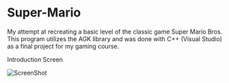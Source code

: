 Super-Mario
===========

My attempt at recreating a basic level of the classic game Super Mario Bros.
This program utilizes the AGK library and was done with C++ (Visual Studio) as a final project for my gaming course.

Introduction Screen

![ScreenShot](https://imgur.com/BUeGxpu)
